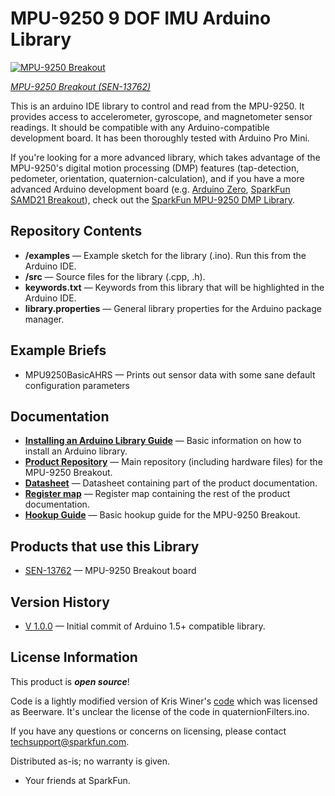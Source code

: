 MPU-9250 9 DOF IMU Arduino Library
==================================

[![MPU-9250 Breakout](https://cdn.sparkfun.com/assets/parts/1/1/3/0/6/13762-00a.jpg)](https://cdn.sparkfun.com/assets/parts/1/1/3/0/6/13762-00a.jpg)

[*MPU-9250 Breakout (SEN-13762)*](https://www.sparkfun.com/products/13762)

This is an arduino IDE library to control and read from the MPU-9250. It provides access to accelerometer, gyroscope, and magnetometer sensor readings.  It should be compatible with any Arduino-compatible development board. It has been thoroughly tested with Arduino Pro Mini.

If you're looking for a more advanced library, which takes advantage of the MPU-9250's digital motion processing (DMP) features (tap-detection, pedometer, orientation, quaternion-calculation), and if you have a more advanced Arduino development board (e.g. [Arduino Zero](https://store.arduino.cc/usa/arduino-zero), [SparkFun SAMD21 Breakout](https://www.sparkfun.com/products/13664)), check out the [SparkFun MPU-9250 DMP Library](https://github.com/sparkfun/SparkFun_MPU-9250-DMP_Arduino_Library).

Repository Contents
-------------------

* **/examples** &mdash; Example sketch for the library (.ino). Run this from the Arduino IDE.
* **/src** &mdash; Source files for the library (.cpp, .h).
* **keywords.txt** &mdash; Keywords from this library that will be highlighted in the Arduino IDE.
* **library.properties** &mdash; General library properties for the Arduino package manager.

Example Briefs
--------------

* MPU9250BasicAHRS &mdash; Prints out sensor data with some sane default configuration parameters

Documentation
--------------

* **[Installing an Arduino Library Guide](https://learn.sparkfun.com/tutorials/installing-an-arduino-library)** &mdash; Basic information on how to install an Arduino library.
* **[Product Repository](https://github.com/sparkfun/MPU-9250_Breakout)** &mdash; Main repository (including hardware files) for the MPU-9250 Breakout.
* **[Datasheet](https://cdn.sparkfun.com/assets/learn_tutorials/5/5/0/MPU9250REV1.0.pdf)** &mdash; Datasheet containing part of the product documentation.
* **[Register map](https://cdn.sparkfun.com/assets/learn_tutorials/5/5/0/MPU-9250-Register-Map.pdf)** &mdash; Register map containing the rest of the product documentation.
* **[Hookup Guide](https://learn.sparkfun.com/tutorials/MPU-9250-hookup-guide)** &mdash; Basic hookup guide for the MPU-9250 Breakout.

Products that use this Library
---------------------------------

* [SEN-13762](https://www.sparkfun.com/products/13762) &mdash; MPU-9250 Breakout board

Version History
---------------

* [V 1.0.0](https://github.com/sparkfun/SparkFun_MPU-9250_6_DOF_IMU_Breakout_Arduino_Library/releases/tag/V_1.0.0) &mdash; Initial commit of Arduino 1.5+ compatible library.

License Information
-------------------

This product is _**open source**_!

Code is a lightly modified version of Kris Winer's [code](https://github.com/kriswiner/MPU-9250) which was licensed as Beerware. It's unclear the license of the code in quaternionFilters.ino.

If you have any questions or concerns on licensing, please contact techsupport@sparkfun.com.

Distributed as-is; no warranty is given.

- Your friends at SparkFun.
